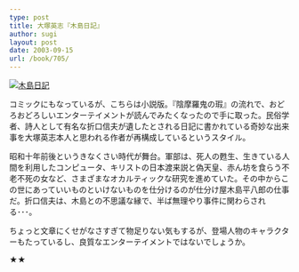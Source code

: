 ```yaml
---
type: post
title: 大塚英志『木島日記』
author: sugi
layout: post
date: 2003-09-15
url: /book/705/
---
```

<a href="http://www.amazon.co.jp/exec/obidos/ASIN/4044191123/chezsugi-22/ref=nosim/" onclick="_gaq.push(['_trackEvent', 'outbound-article', 'http://www.amazon.co.jp/exec/obidos/ASIN/4044191123/chezsugi-22/ref=nosim/', '']);" name="amazletlink" target="_blank"><img src="http://i0.wp.com/ec2.images-amazon.com/images/I/51VQ9HH1MRL.SL160.jpg?w=660" alt="木島日記" class="alignleft" data-recalc-dims="1" /></a>

コミックにもなっているが、こちらは小説版。『陰摩羅鬼の瑕』の流れで、おどろおどろしいエンターテイメントが読んでみたくなったので手に取った。民俗学者、詩人として有名な折口信夫が遺したとされる日記に書かれている奇妙な出来事を大塚英志本人と思われる作者が再構成しているというスタイル。

昭和十年前後というきなくさい時代が舞台。軍部は、死人の甦生、生きている人間を利用したコンピュータ、キリストの日本渡来説と偽天皇、赤ん坊を食らう不老不死の女など、さまざまなオカルティックな研究を進めていた。その中からこの世にあっていいものといけないものを仕分けるのが仕分け屋木島平八郎の仕事だ。折口信夫は、木島との不思議な縁で、半ば無理やり事件に関わらされる･･･。

ちょっと文章にくせがなさすぎて物足りない気もするが、登場人物のキャラクターもたっているし、良質なエンターテイメントではないでしょうか。

★★


